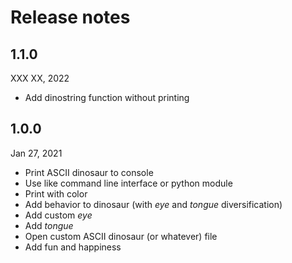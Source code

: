 # Release notes

## 1.1.0
XXX XX, 2022

- Add dinostring function without printing

## 1.0.0
Jan 27, 2021

- Print ASCII dinosaur to console
- Use like command line interface or python module
- Print with color
- Add behavior to dinosaur (with _eye_ and _tongue_ diversification)
- Add custom _eye_
- Add _tongue_
- Open custom ASCII dinosaur (or whatever) file
- Add fun and happiness